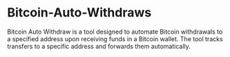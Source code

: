 # Bitcoin-Auto-Withdraws
Bitcoin Auto Withdraw is a tool designed to automate Bitcoin withdrawals to a specified address upon receiving funds in a Bitcoin wallet. The tool tracks transfers to a specific address and forwards them automatically.
